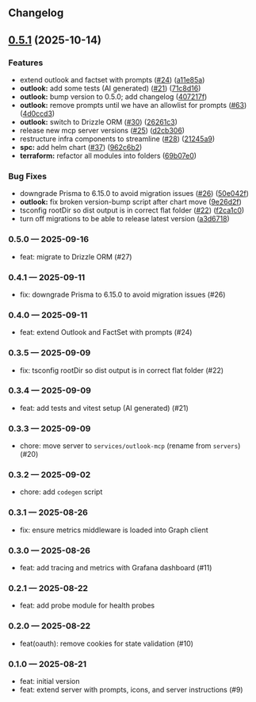 ## Changelog

## [0.5.1](https://github.com/Unique-AG/connectors/compare/outlook-mcp@v0.5.0...outlook-mcp@v0.5.1) (2025-10-14)


### Features

* extend outlook and factset with prompts ([#24](https://github.com/Unique-AG/connectors/issues/24)) ([a11e85a](https://github.com/Unique-AG/connectors/commit/a11e85a4113b4e50d4467936eb415b0666ef3071))
* **outlook:** add some tests (AI generated) ([#21](https://github.com/Unique-AG/connectors/issues/21)) ([71c8d16](https://github.com/Unique-AG/connectors/commit/71c8d160df6275dfe428a7a017ac415dd3c282a6))
* **outlook:** bump version to 0.5.0; add changelog ([407217f](https://github.com/Unique-AG/connectors/commit/407217f24d103d626f93e75c33339baa8432bea8))
* **outlook:** remove prompts until we have an allowlist for prompts ([#63](https://github.com/Unique-AG/connectors/issues/63)) ([4d0ccd3](https://github.com/Unique-AG/connectors/commit/4d0ccd35083555f18bb19442e8e9b6b8e23e61d6))
* **outlook:** switch to Drizzle ORM ([#30](https://github.com/Unique-AG/connectors/issues/30)) ([26261c3](https://github.com/Unique-AG/connectors/commit/26261c3d28ec98296a46438e39953b43b3b817eb))
* release new mcp server versions ([#25](https://github.com/Unique-AG/connectors/issues/25)) ([d2cb306](https://github.com/Unique-AG/connectors/commit/d2cb3063e72953a709fe36871a1f9ebf0b8b5f56))
* restructure infra components to streamline ([#28](https://github.com/Unique-AG/connectors/issues/28)) ([21245a9](https://github.com/Unique-AG/connectors/commit/21245a9c933816be9e29df183444fc2f3b6c5d3e))
* **spc:** add helm chart ([#37](https://github.com/Unique-AG/connectors/issues/37)) ([962c6b2](https://github.com/Unique-AG/connectors/commit/962c6b2fdf1f632983e18d0aa244b46a78fa4f05))
* **terraform:** refactor all modules into folders ([69b07e0](https://github.com/Unique-AG/connectors/commit/69b07e05f6277fcd08d98df1691cd7833b9c2e4d))


### Bug Fixes

* downgrade Prisma to 6.15.0 to avoid migration issues ([#26](https://github.com/Unique-AG/connectors/issues/26)) ([50e042f](https://github.com/Unique-AG/connectors/commit/50e042f2fad364201cb1f24fa1bb911d1ab4e9a5))
* **outlook:** fix broken version-bump script after chart move ([9e26d2f](https://github.com/Unique-AG/connectors/commit/9e26d2f8a1923743675218a01df2363e8c818316))
* tsconfig rootDir so dist output is in correct flat folder ([#22](https://github.com/Unique-AG/connectors/issues/22)) ([f2ca1c0](https://github.com/Unique-AG/connectors/commit/f2ca1c03304d909c220b37b319032910dc43d027))
* turn off migrations to be able to release latest version ([a3d6718](https://github.com/Unique-AG/connectors/commit/a3d6718a2f51b64f0f382aeaa9ebdfa48a53ddde))

### 0.5.0 — 2025-09-16
- feat: migrate to Drizzle ORM (#27)

### 0.4.1 — 2025-09-11
- fix: downgrade Prisma to 6.15.0 to avoid migration issues (#26)

### 0.4.0 — 2025-09-11
- feat: extend Outlook and FactSet with prompts (#24)

### 0.3.5 — 2025-09-09
- fix: tsconfig rootDir so dist output is in correct flat folder (#22)

### 0.3.4 — 2025-09-09
- feat: add tests and vitest setup (AI generated) (#21)

### 0.3.3 — 2025-09-09
- chore: move server to `services/outlook-mcp` (rename from `servers`) (#20)

### 0.3.2 — 2025-09-02
- chore: add `codegen` script

### 0.3.1 — 2025-08-26
- fix: ensure metrics middleware is loaded into Graph client

### 0.3.0 — 2025-08-26
- feat: add tracing and metrics with Grafana dashboard (#11)

### 0.2.1 — 2025-08-22
- feat: add probe module for health probes

### 0.2.0 — 2025-08-22
- feat(oauth): remove cookies for state validation (#10)

### 0.1.0 — 2025-08-21
- feat: initial version
- feat: extend server with prompts, icons, and server instructions (#9)

